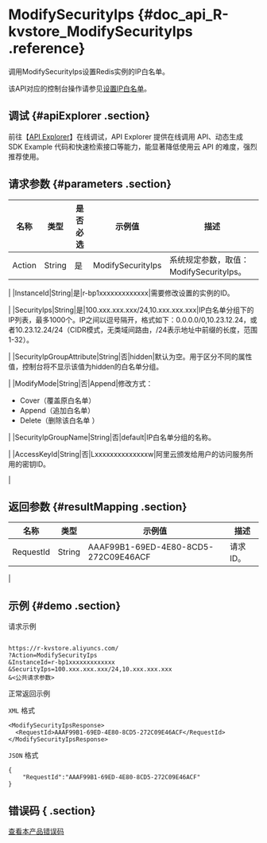 # ModifySecurityIps {#doc_api_R-kvstore_ModifySecurityIps .reference}

调用ModifySecurityIps设置Redis实例的IP白名单。

该API对应的控制台操作请参见[设置IP白名单](~~56464~~)。

## 调试 {#apiExplorer .section}

前往【[API Explorer](https://api.aliyun.com/#product=R-kvstore&api=ModifySecurityIps)】在线调试，API Explorer 提供在线调用 API、动态生成 SDK Example 代码和快速检索接口等能力，能显著降低使用云 API 的难度，强烈推荐使用。

## 请求参数 {#parameters .section}

|名称|类型|是否必选|示例值|描述|
|--|--|----|---|--|
|Action|String|是|ModifySecurityIps|系统规定参数，取值：ModifySecurityIps。

 |
|InstanceId|String|是|r-bp1xxxxxxxxxxxxx|需要修改设置的实例的ID。

 |
|SecurityIps|String|是|100.xxx.xxx.xxx/24,10.xxx.xxx.xxx|IP白名单分组下的IP列表，最多1000个。IP之间以逗号隔开，格式如下：0.0.0.0/0,10.23.12.24，或者10.23.12.24/24（CIDR模式，无类域间路由，/24表示地址中前缀的长度，范围1-32）。

 |
|SecurityIpGroupAttribute|String|否|hidden|默认为空。用于区分不同的属性值，控制台将不显示该值为hidden的白名单分组。

 |
|ModifyMode|String|否|Append|修改方式：

 -   Cover（覆盖原白名单）
-   Append（追加白名单）
-   Delete（删除该白名单 ）

 |
|SecurityIpGroupName|String|否|default|IP白名单分组的名称。

 |
|AccessKeyId|String|否|Lxxxxxxxxxxxxxxw|阿里云颁发给用户的访问服务所用的密钥ID。

 |

## 返回参数 {#resultMapping .section}

|名称|类型|示例值|描述|
|--|--|---|--|
|RequestId|String|AAAF99B1-69ED-4E80-8CD5-272C09E46ACF|请求ID。

 |

## 示例 {#demo .section}

请求示例

``` {#request_demo}

https://r-kvstore.aliyuncs.com/
?Action=ModifySecurityIps
&InstanceId=r-bp1xxxxxxxxxxxxx
&SecurityIps=100.xxx.xxx.xxx/24,10.xxx.xxx.xxx
&<公共请求参数>

```

正常返回示例

`XML` 格式

``` {#xml_return_success_demo}
<ModifySecurityIpsResponse>
  <RequestId>AAAF99B1-69ED-4E80-8CD5-272C09E46ACF</RequestId>
</ModifySecurityIpsResponse>

```

`JSON` 格式

``` {#json_return_success_demo}
{
	"RequestId":"AAAF99B1-69ED-4E80-8CD5-272C09E46ACF"
}
```

## 错误码 { .section}

[查看本产品错误码](https://error-center.aliyun.com/status/product/R-kvstore)


